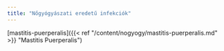 ```yaml
---
title: "Nőgyógyászati eredetű infekciók"
---
```


[mastitis-puerperalis]({{< ref "/content/nogyogy/mastitis-puerperalis.md" >}} "Mastitis Puerperalis")
